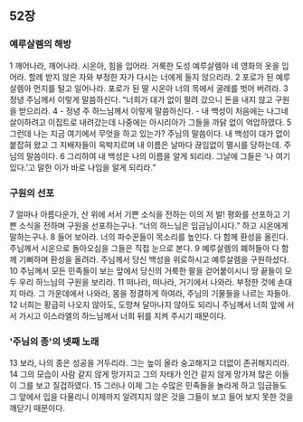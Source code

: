 ## 52장
### 예루살렘의 해방
1 깨어나라, 깨어나라. 시온아, 힘을 입어라. 거룩한 도성 예루살렘아 네 영화의 옷을 입어라. 할례 받지 않은 자와 부정한 자가 다시는 너에게 들지 않으리라.
2 포로가 된 예루살렘아 먼지를 털고 일어나라. 포로가 된 딸 시온아 너의 목에서 굴레를 벗어 버려라.
3 정녕 주님께서 이렇게 말씀하신다. “너희가 대가 없이 팔려 갔으니 돈을 내지 않고 구원을 받으리라.
4 - 정녕 주 하느님께서 이렇게 말씀하신다. - 내 백성이 처음에는 나그네살이하려고 이집트로 내려갔는데 나중에는 아시리아가 그들을 까닭 없이 억압하였다.
5 그런데 나는 지금 여기에서 무엇을 하고 있는가? 주님의 말씀이다. 내 백성이 대가 없이 붙잡혀 왔고 그 지배자들이 윽박지르며 내 이름은 날마다 끊임없이 멸시를 당하는데. 주님의 말씀이다.
6 그리하여 내 백성은 나의 이름을 알게 되리라. 그날에 그들은 ‘나 여기 있다.’고 말한 이가 바로 나임을 알게 되리라.”
### 구원의 선포
7 얼마나 아름다운가, 산 위에 서서 기쁜 소식을 전하는 이의 저 발! 평화를 선포하고 기쁜 소식을 전하며 구원을 선포하는구나. “너의 하느님은 임금님이시다.” 하고 시온에게 말하는구나.
8 들어 보아라. 너의 파수꾼들이 목소리를 높인다. 다 함께 환성을 올린다. 주님께서 시온으로 돌아오심을 그들은 직접 눈으로 본다.
9 예루살렘의 폐허들아 다 함께 기뻐하며 환성을 올려라. 주님께서 당신 백성을 위로하시고 예루살렘을 구원하셨다.
10 주님께서 모든 민족들이 보는 앞에서 당신의 거룩한 팔을 걷어붙이시니 땅 끝들이 모두 우리 하느님의 구원을 보리라.
11 떠나라, 떠나라, 거기에서 나와라. 부정한 것에 손대지 마라. 그 가운데에서 나와라, 몸을 정결하게 하여라, 주님의 기물들을 나르는 자들아.
12 너희는 황급히 나오지 않아도, 도망쳐 달아나지 않아도 되리니 주님께서 너희 앞에 서서 가시고 이스라엘의 하느님께서 너희 뒤를 지켜 주시기 때문이다.
### '주님의 종'의 넷째 노래
13 보라, 나의 종은 성공을 거두리라. 그는 높이 올라 숭고해지고 더없이 존귀해지리라.
14 그의 모습이 사람 같지 않게 망가지고 그의 자태가 인간 같지 않게 망가져 많은 이들이 그를 보고 질겁하였다.
15 그러나 이제 그는 수많은 민족들을 놀라게 하고 임금들도 그 앞에서 입을 다물리니 이제까지 알려지지 않은 것을 그들이 보고 들어 보지 못한 것을 깨닫기 때문이다.
